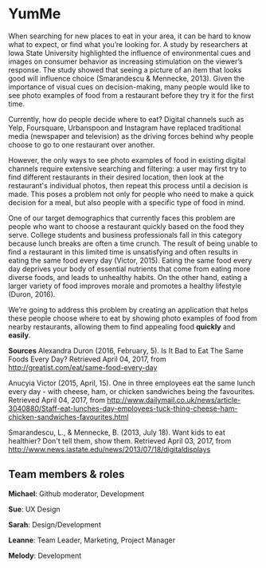 # YumMe

When searching for new places to eat in your area, it can be hard to know what to expect, or find what you’re looking for. A study by researchers at Iowa State University highlighted the influence of environmental cues and images on consumer behavior as increasing stimulation on the viewer’s response. The study showed that seeing a picture of an item that looks good will influence choice (Smarandescu & Mennecke, 2013). Given the importance of visual cues on decision-making, many people would like to see photo examples of food from a restaurant before they try it for the first time. 

Currently, how do people decide where to eat? Digital channels such as Yelp, Foursquare, Urbanspoon and Instagram have replaced traditional media (newspaper and television) as the driving forces behind why people choose to go to one restaurant over another.

However, the only ways to see photo examples of food in existing digital channels require extensive searching and filtering: a user may first try to find different restaurants in their desired location, then look at the restaurant's individual photos, then repeat this process until a decision is made. This poses a problem not only for people who need to make a quick decision for a meal, but also people with a specific type of food in mind. 

One of our target demographics that currently faces this problem are people who want to choose a restaurant quickly based on the food they serve. College students and business professionals fall in this category because lunch breaks are often a time crunch. The result of being unable to find a restaurant in this limited time is unsatisfying and often results in eating the same food every day (Victor, 2015). Eating the same food every day deprives your body of essential nutrients that come from eating more diverse foods, and leads to unhealthy habits. On the other hand, eating a larger variety of food improves morale and promotes a healthy lifestyle (Duron, 2016).

We’re going to address this problem by creating an application that helps these people choose where to eat by showing photo examples of food from nearby restaurants, allowing them to find appealing food **quickly** and **easily**.

**Sources**
Alexandra Duron (2016, February, 5). Is It Bad to Eat The Same Foods Every Day? Retrieved April 04, 2017, from http://greatist.com/eat/same-food-every-day

Anucyia Victor (2015, April, 15). One in three employees eat the same lunch every day - with cheese, ham, or chicken sandwiches being the favourites. Retrieved April 04, 2017, from http://www.dailymail.co.uk/news/article-3040880/Staff-eat-lunches-day-employees-tuck-thing-cheese-ham-chicken-sandwiches-favourites.html

Smarandescu, L., & Mennecke, B. (2013, July 18). Want kids to eat healthier? Don't tell them, show them. Retrieved April 03, 2017, from http://www.news.iastate.edu/news/2013/07/18/digitaldisplays 


## Team members & roles

**Michael**:  Github moderator, Development

**Sue**:      UX Design

**Sarah**:    Design/Development

**Leanne**:   Team Leader, Marketing, Project Manager

**Melody**:   Development
